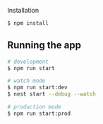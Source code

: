 Installation

```bash
$ npm install
```

## Running the app

```bash
# development
$ npm run start

# watch mode
$ npm run start:dev
$ nest start --debug --watch          

# production mode
$ npm run start:prod
```


[circleci-image]: https://img.shields.io/circleci/build/github/nestjs/nest/master?token=abc123def456
[circleci-url]: https://circleci.com/gh/nestjs/nest
